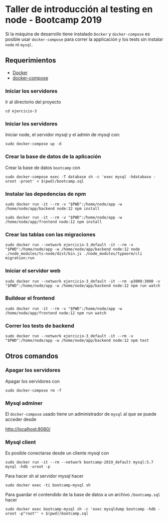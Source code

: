 # Taller de introducción al testing en node - Bootcamp 2019

Si la máquina de desarrollo tiene instalado `Docker` y `docker-compose` es posible usar `docker-compose` para correr la applicación y los tests sin instalar `node` ni `mysql`.

## Requerimientos

* [Docker](https://www.docker.com/)
* [docker-compose](https://docs.docker.com/compose/)

### Iniciar los servidores

Ir al directorio del proyecto

```
cd ejercicio-3
```

### Iniciar los servidores

Iniciar node, el servidor mysql y el admin de mysql con:

```
sudo docker-compose up -d
```

### Crear la base de datos de la aplicación

Crear la base de datos `bootcamp` con

```
sudo docker-compose exec -T database sh -c 'exec mysql -hdatabase -uroot -proot' < $(pwd)/bootcamp.sql
```

### Instalar las depedencias de npm

```
sudo docker run -it --rm -v "$PWD":/home/node/app -w /home/node/app/backend node:12 npm install
```

```
sudo docker run -it --rm -v "$PWD":/home/node/app -w /home/node/app/frontend node:12 npm install
```

### Crear las tablas con las migraciones 

```
sudo docker run --network ejercicio-3_default -it --rm -v "$PWD":/home/node/app -w /home/node/app/backend node:12 node ./node_modules/ts-node/dist/bin.js ./node_modules/typeorm/cli migration:run
```

### Iniciar el servidor web

```
sudo docker run --network ejercicio-3_default -it --rm -p3000:3000 -v "$PWD":/home/node/app -w /home/node/app/backend node:12 npm run watch
```

### Buildear el frontend

```
sudo docker run -it --rm -v "$PWD":/home/node/app -w /home/node/app/frontend node:12 npm run watch
```

### Correr los tests de backend

```
sudo docker run --network ejercicio-3_default -it --rm -v "$PWD":/home/node/app -w /home/node/app/backend node:12 npm test
```

## Otros comandos

### Apagar los servidores

Apagar los servidores con

```
sudo docker-compose rm -f
```

### Mysql adminer

El `docker-compose` usado tiene un administrador de `mysql` al que se puede acceder desde

[http://localhost:8080/](http://localhost:8080/)


### Mysql client

Es posible conectarse desde un cliente mysql con

```
sudo docker run -it --rm --network bootcamp-2019_default mysql:5.7 mysql -hdb -uroot -p
```

Para hacer sh al servidor mysql hacer

```
sudo docker exec -ti bootcamp-mysql sh
```

Para guardar el contendido de la base de datos a un archivo `/bootcamp.sql` hacer

```
sudo docker exec bootcamp-mysql sh -c 'exec mysqldump bootcamp -hdb -uroot -p"root"' > $(pwd)/bootcamp.sql
```